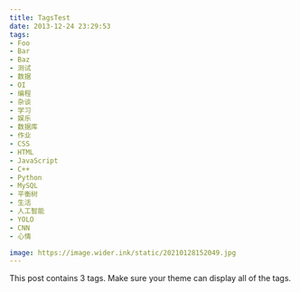 ```yaml
---
title: TagsTest
date: 2013-12-24 23:29:53
tags:
- Foo
- Bar
- Baz
- 测试
- 数据
- OI
- 编程
- 杂谈
- 学习
- 娱乐
- 数据库
- 作业
- CSS
- HTML
- JavaScript
- C++
- Python
- MySQL
- 平衡树
- 生活
- 人工智能
- YOLO
- CNN
- 心情

image: https://image.wider.ink/static/20210128152049.jpg
---
```


This post contains 3 tags. Make sure your theme can display all of the tags.